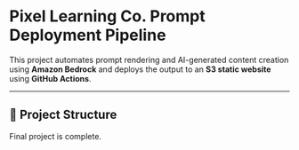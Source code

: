 # Pixel Learning Co. Prompt Deployment Pipeline

This project automates prompt rendering and AI-generated content creation using **Amazon Bedrock** and deploys the output to an **S3 static website** using **GitHub Actions**.

---

## 🧩 Project Structure
Final project is complete.